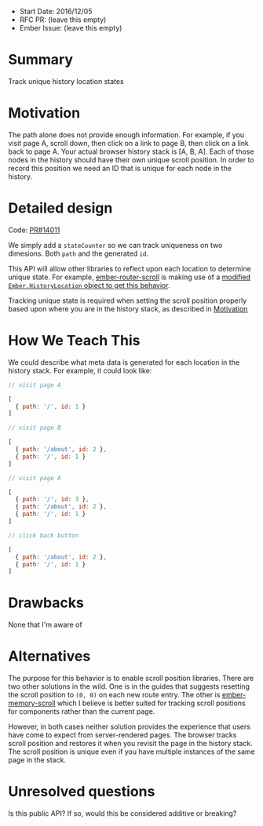 - Start Date: 2016/12/05
- RFC PR: (leave this empty)
- Ember Issue: (leave this empty)

# Summary

Track unique history location states

# Motivation

The path alone does not provide enough information. For example, if you
visit page A, scroll down, then click on a link to page B, then click on
a link back to page A. Your actual browser history stack is [A, B, A].
Each of those nodes in the history should have their own unique scroll
position. In order to record this position we need an ID that is unique
for each node in the history.

# Detailed design

Code: [PR#14011](https://github.com/emberjs/ember.js/pull/14011)

We simply add a `stateCounter` so we can track uniqueness on two
dimesions. Both `path` and the generated `id`.

This API will allow other libraries to reflect upon each location to
determine unique state. For example,
[ember-router-scroll](https://github.com/dollarshaveclub/ember-router-scroll)
is making use of a [modified `Ember.HistoryLocation` object to get this
behavior](https://github.com/dollarshaveclub/ember-router-scroll/blob/master/addon/locations/router-scroll.js).

Tracking unique state is required when setting the scroll position
properly based upon where you are in the history stack, as described in
[Motivation](#motivation)

# How We Teach This

We could describe what meta data is generated for each location in the
history stack. For example, it could look like:

```js
// visit page A

[
  { path: '/', id: 1 }
]

// visit page B

[
  { path: '/about', id: 2 },
  { path: '/', id: 1 }
]

// visit page A

[
  { path: '/', id: 3 },
  { path: '/about', id: 2 },
  { path: '/', id: 1 }
]

// click back button

[
  { path: '/about', id: 2 },
  { path: '/', id: 1 }
]
```

# Drawbacks

None that I'm aware of

# Alternatives

The purpose for this behavior is to enable scroll position libraries.
There are two other solutions in the wild. One is in the guides that
suggests resetting the scroll position to `(0, 0)` on each new route
entry. The other is
[ember-memory-scroll](https://github.com/ef4/memory-scroll) which I
believe is better suited for tracking scroll positions for components
rather than the current page.

However, in both cases neither solution provides the experience that
users have come to expect from server-rendered pages. The browser tracks
scroll position and restores it when you revisit the page in the history
stack. The scroll position is unique even if you have multiple instances
of the same page in the stack.

# Unresolved questions

Is this public API? If so, would this be considered additive or
breaking?
